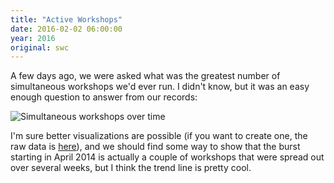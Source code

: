 ```yaml
---
title: "Active Workshops"
date: 2016-02-02 06:00:00
year: 2016
original: swc
---
```


A few days ago,
we were asked what was the greatest number of simultaneous workshops we'd ever run.
I didn't know,
but it was an easy enough question to answer from our records:

![Simultaneous workshops over time]({{site.github.url}}/files/2016/02/active-workshops.png "Simultaneous workshops over time")

I'm sure better visualizations are possible
(if you want to create one, the raw data is [here]({{site.github.url}}/files/2016/02/active-workshops.csv)),
and we should find some way to show that
the burst starting in April 2014 is actually a couple of workshops that were spread out over several weeks,
but I think the trend line is pretty cool.
